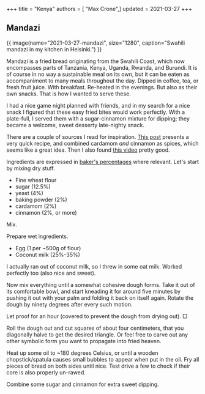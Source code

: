 +++
title = "Kenya"
authors = [ "Max Crone",]
updated = 2021-03-27
+++


## Mandazi

{{ image(name="2021-03-27-mandazi", size="1280", caption="Swahili mandazi in my kitchen in Helsinki.") }}

Mandazi is a fried bread originating from the Swahili Coast, which now encompasses parts of Tanzania, Kenya, Uganda, Rwanda, and Burundi.
It is of course in no way a sustainable meal on its own, but it can be eaten as accompaniment to many meals throughout the day.
Dipped in coffee, tea, or fresh fruit juice. With breakfast. Re-heated in the evenings. But also as their own snacks.
That is how I wanted to serve these.

I had a nice game night planned with friends, and in my search for a nice snack I figured that these easy fried bites would work perfectly.
With a plate-full, I served them with a sugar-cinnamon mixture for dipping; they became a welcome, sweet desserty late-nighty snack.

There are a couple of sources I read for inspiration.
[This post](https://www.preciouscore.com/mandazi-east-african-doughnuts/) presents a very quick recipe, and combined cardamom *and* cinnamon as spices, which seems like a great idea.
Then I also found [this video](https://www.youtube.com/watch?v=uVDLRZzgwRA) pretty good.

Ingredients are expressed in [baker's percentages](https://en.wikipedia.org/wiki/Baker_percentage) where relevant.
Let's start by mixing dry stuff.
- Fine wheat flour
- sugar (12.5%)
- yeast (4%)
- baking powder (2%)
- cardamom (2%)
- cinnamon (2%, or more)

Mix.

Prepare wet ingredients.
- Egg (1 per ~500g of flour)
- Coconut milk (25%-35%)

I actually ran out of coconut milk, so I threw in some oat milk. Worked perfectly too (also nice and sweet).

Now mix everything until a somewhat cohesive dough forms.
Take it out of its comfortable bowl, and start kneading it for around five minutes by pushing it out with your palm and folding it back on itself again.
Rotate the dough by ninety degrees after every such motion.

Let proof for an hour (covered to prevent the dough from drying out).
□

Roll the dough out and cut squares of about four centimeters, that you diagonally halve to get the desired triangle.
Or feel free to carve out any other symbolic form you want to propagate into fried heaven.

Heat up some oil to ~180 degrees Celsius, or until a wooden chopstick/spatula causes small bubbles to appear when put in the oil.
Fry all pieces of bread on both sides until nice.
Test drive a few to check if their core is also properly un-rawed.

Combine some sugar and cinnamon for extra sweet dipping.
